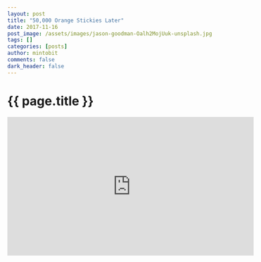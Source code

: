 ```yaml
---
layout: post
title: "50,000 Orange Stickies Later"
date: 2017-11-16
post_image: /assets/images/jason-goodman-Oalh2MojUuk-unsplash.jpg
tags: []
categories: [posts]
author: mintobit
comments: false
dark_header: false
---
```

# {{ page.title }}
<iframe width="560" height="315" src="https://www.youtube.com/embed/1i6QYvYhlYQ" frameborder="0" allowfullscreen></iframe>